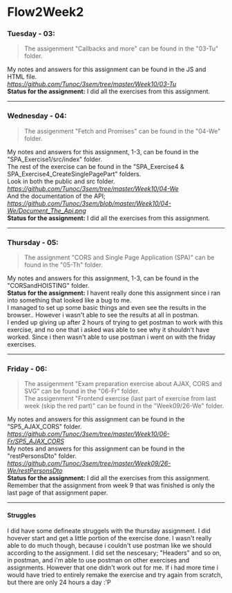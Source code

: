# Flow2Week2

### Tuesday - 03:

> The assigenment "Callbacks and more" can be found in the "03-Tu" folder.  

My notes and answers for this assignment can be found in the JS and HTML file.  
*https://github.com/Tunoc/3sem/tree/master/Week10/03-Tu*  
**Status for the assignment:** I did all the exercises from this assignment.
***

### Wednesday - 04:

> The assigenment "Fetch and Promises" can be found in the "04-We" folder.  

My notes and answers for this assignment, 1-3, can be found in the "SPA_Exercise1/src/index" folder.  
The rest of the exercise can be found in the "SPA_Exercise4 & SPA_Exercise4_CreateSinglePagePart" folders.  
Look in both the public and src folder.  
*https://github.com/Tunoc/3sem/tree/master/Week10/04-We*  
And the documentation of the API;  
*https://github.com/Tunoc/3sem/blob/master/Week10/04-We/Document_The_Api.png*  
**Status for the assignment:** I did all the exercises from this assignment.
***

### Thursday - 05:

> The assignment "CORS and Single Page Application (SPA)" can be found in the "05-Th" folder.  

My notes and answers for this assignment, 1-3, can be found in the "CORSandHOISTING" folder.  
**Status for the assignment:** I havent really done this assignment since i ran into something that looked like a bug to me.  
I managed to set up some basic things and even see the results in the browser.. However i wasn't able to see the results at all in postman.  
I ended up giving up after 2 hours of trying to get postman to work with this exercise, and no one that i asked was able to see why it shouldn't have worked.
Since i then wasn't able to use postman i went on with the friday exercises.
***

### Friday - 06:

> The assigenment "Exam preparation exercise about AJAX, CORS and SVG" can be found in the "06-Fr" folder.  
> The assigenment "Frontend exercise (last part of exercise from last week (skip the red part)" can be found in the "Week09/26-We" folder.  

My notes and answers for this assignment can be found in the "SP5_AJAX_CORS" folder.  
*https://github.com/Tunoc/3sem/tree/master/Week10/06-Fr/SP5_AJAX_CORS*  
My notes and answers for this assignment can be found in the "restPersonsDto" folder.  
*https://github.com/Tunoc/3sem/tree/master/Week09/26-We/restPersonsDto*  
**Status for the assignment:** I did all the exercises from this assignment. Remember that the assignment from week 9 that was finished is only the last page of that assignment paper.
***

#### Struggles

I did have some defineate struggels with the thursday assignment. I did hovever start and get a little portion of the exercise done. I wasn't really able to do much though, because i couldn't use postman like we should according to the assignment.
I did set the nescesary; "Headers" and so on, in postman, and i'm able to use postman on other exercises and assignments. However that one didn't work out for me.
If i had more time i would have tried to entirely remake the exercise and try again from scratch, but there are only 24 hours a day :'P

